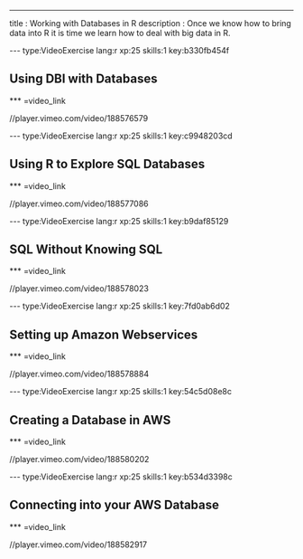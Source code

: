 ---
title       : Working with Databases in R
description : Once we know how to bring data into R it is time we learn how to deal with big data in R.  


--- type:VideoExercise lang:r xp:25 skills:1 key:b330fb454f
## Using DBI with Databases

*** =video_link

//player.vimeo.com/video/188576579


--- type:VideoExercise lang:r xp:25 skills:1 key:c9948203cd
## Using R to Explore SQL Databases

*** =video_link

//player.vimeo.com/video/188577086



--- type:VideoExercise lang:r xp:25 skills:1 key:b9daf85129
## SQL Without Knowing SQL

*** =video_link

//player.vimeo.com/video/188578023




--- type:VideoExercise lang:r xp:25 skills:1 key:7fd0ab6d02
## Setting up Amazon Webservices

*** =video_link

//player.vimeo.com/video/188578884



--- type:VideoExercise lang:r xp:25 skills:1 key:54c5d08e8c
## Creating a Database in AWS

*** =video_link

//player.vimeo.com/video/188580202



--- type:VideoExercise lang:r xp:25 skills:1 key:b534d3398c
## Connecting into your AWS Database

*** =video_link

//player.vimeo.com/video/188582917
